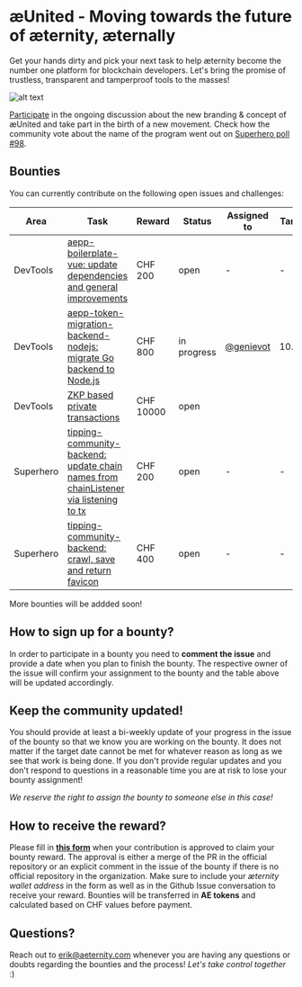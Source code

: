 # æUnited - Moving towards the future of æternity, æternally

Get your hands dirty and pick your next task to help æternity become the number one platform for blockchain developers. Let's bring the promise of trustless, transparent and tamperproof tools to the masses!

![alt text](https://github.com/aeternity/bounties/blob/master/%C3%A6United%20logo%20animated.gif?raw=true)

[Participate](https://forum.aeternity.com/t/choose-your-name-lets-find-a-name-for-the-new-community-contributor-program/9712) in the ongoing discussion about the new branding & concept of æUnited and take part in the birth of a new movement. Check how the community vote about the name of the program went out on [Superhero poll #98](https://superhero.com/voting).

## Bounties
You can currently contribute on the following open issues and challenges:

| Area | Task | Reward | Status | Assigned to | Target date |
| --- | --- | --- | --- | --- | --- |
| DevTools | [aepp-boilerplate-vue: update dependencies and general improvements](https://github.com/aeternity/aepp-boilerplate-vue/issues/1) | CHF 200 | open | - | - |
| DevTools | [aepp-token-migration-backend-nodejs: migrate Go backend to Node.js](https://github.com/aeternity/aepp-token-migration-backend-nodejs/issues/1) | CHF 800 | in progress | [@genievot](https://github.com/genievot) | 10.09.2021 |
| DevTools | [ZKP based private transactions](https://github.com/aeternity/bounties/issues/2) | CHF 10000 | open | | |
| Superhero | [tipping-community-backend: update chain names from chainListener via listening to tx](https://github.com/aeternity/tipping-community-backend/issues/303) | CHF 200 | open | - | - |
| Superhero | [tipping-community-backend: crawl, save and return favicon](https://github.com/aeternity/tipping-community-backend/issues/69) | CHF 400 | open | - | - |

More bounties will be addded soon!

## How to sign up for a bounty?

In order to participate in a bounty you need to **comment the issue** and provide a date when you plan to finish the bounty. The respective owner of the issue will confirm your assignment to the bounty and the table above will be updated accordingly.

## Keep the community updated!

You should provide at least a bi-weekly update of your progress in the issue of the bounty so that we know you are working on the bounty. It does not matter if the target date cannot be met for whatever reason as long as we see that work is being done. If you don't provide regular updates and you don't respond to questions in a reasonable time you are at risk to lose your bounty assignment!

_We reserve the right to assign the bounty to someone else in this case!_

## How to receive the reward?

Please fill in **[this form](https://form.jotform.com/212515121575347)** when your contribution is approved to claim your bounty reward. The approval is either a merge of the PR in the official repository or an explicit comment in the issue of the bounty if there is no official repository in the organization. Make sure to include your *æternity wallet address* in the form as well as in the Github Issue conversation to receive your reward. Bounties will be transferred in **AE tokens** and calculated based on CHF values before payment.

## Questions?
Reach out to erik@aeternity.com whenever you are having any questions or doubts regarding the bounties and the process! *Let's take control together* :)
